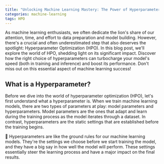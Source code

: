 ```yaml
---
title: "Unlocking Machine Learning Mastery: The Power of Hyperparameter Optimization for Smarter Models"
categories: machine-learning
tags: HPO
---
```


As machine learning enthusiasts, we often dedicate the lion's share of our attention, time, and effort to data preparation and model building. However, there's a crucial and often underestimated step that also deserves the spotlight: Hyperparameter Optimization (HPO). In this blog post, we'll explore the world of HPO, shedding light on its significant impact. Discover how the right choice of hyperparameters can turbocharge your model's speed (both in training and inference) and boost its performance. Don't miss out on this essential aspect of machine learning success!

## What is a Hyperparameter?

Before we dive into the world of hyperparameter optimization (HPO), let's first understand what a hyperparameter is. When we train machine learning models, there are two types of parameters at play: model parameters and hyperparameters. Model parameters are the ones that adapt and learn during the training process as the model iterates through a dataset. In contrast, hyperparameters are the static settings that are established before the training begins.

<aside>
📝 Hyperparameters are like the ground rules for our machine learning models. They're the settings we choose before we start training the model, and they have a big say in how well the model will perform. These settings essentially steer the learning process and have a major impact on the final results.

</aside>